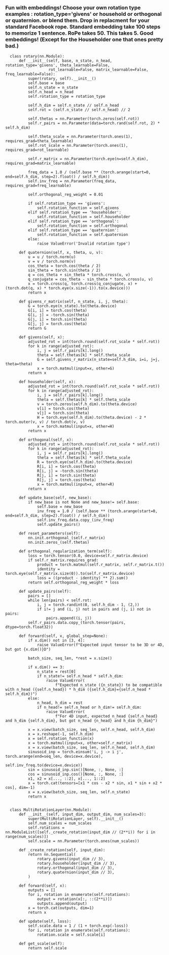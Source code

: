 ### Fun with embeddings!  Choose your own rotation type examples : rotation_type='givens'   or household or orthogonal or quaternion. or blend them. Drop in replacment for your standard Facebook rope. Standard embedding take 100 steps to memorize 1 sentence. RoPe takes 50. This takes 5. Good embeddings! (Except for the Householder one that ones pretty bad.)
      class rotary(nn.Module):
          def __init__(self, base, n_state, n_head, rotation_type='givens', theta_learnable=False,
                       rot_learnable=False, matrix_learnable=False, freq_learnable=False):
              super(rotary, self).__init__()
              self.base = base
              self.n_state = n_state
              self.n_head = n_head
              self.rotation_type = rotation_type
      
              self.h_dim = self.n_state // self.n_head
              self.rot = (self.n_state // self.n_head) // 2
      
              self.thetas = nn.Parameter(torch.zeros(self.rot))
              self.r_pairs = nn.Parameter(data=torch.rand(self.rot, 2) * self.h_dim)
      
              self.theta_scale = nn.Parameter(torch.ones(1), requires_grad=theta_learnable)
              self.rot_scale = nn.Parameter(torch.ones(1), requires_grad=rot_learnable)
      
              self.r_matrix = nn.Parameter(torch.eye(n=self.h_dim), requires_grad=matrix_learnable)
      
              freq_data = 1.0 / (self.base ** (torch.arange(start=0, end=self.h_dim, step=2).float() / self.h_dim))
              self.inv_freq = nn.Parameter(freq_data, requires_grad=freq_learnable)
      
              self.orthogonal_reg_weight = 0.01
      
              if self.rotation_type == 'givens':
                  self.rotation_function = self.givens
              elif self.rotation_type == 'householder':
                  self.rotation_function = self.householder
              elif self.rotation_type == 'orthogonal':
                  self.rotation_function = self.orthogonal
              elif self.rotation_type == 'quaternion':
                  self.rotation_function = self.quaternion
              else:
                  raise ValueError('Invalid rotation type')
      
          def quaternion(self, x, theta, u, v):
              u = u / torch.norm(u)
              v = v / torch.norm(v)
              cos_theta = torch.cos(theta / 2)
              sin_theta = torch.sin(theta / 2)
              q = cos_theta + sin_theta * torch.cross(u, v)
              q_conjugate = cos_theta - sin_theta * torch.cross(u, v)
              x = torch.cross(q, torch.cross(q_conjugate, x) + (torch.dot(q, x) * torch.eye(x.size(-1)).to(x.device)))
              return x
      
          def givens_r_matrix(self, n_state, i, j, theta):
              G = torch.eye(n_state).to(theta.device)
              G[i, i] = torch.cos(theta)
              G[i, j] = -torch.sin(theta)
              G[j, i] = torch.sin(theta)
              G[j, j] = torch.cos(theta)
              return G
      
          def givens(self, x):
              adjusted_rot = int(torch.round(self.rot_scale * self.rot))
              for k in range(adjusted_rot):
                  i, j = self.r_pairs[k].long()
                  theta = self.thetas[k] * self.theta_scale
                  G = self.givens_r_matrix(n_state=self.h_dim, i=i, j=j, theta=theta)
                  x = torch.matmul(input=x, other=G)
              return x
      
          def householder(self, x):
              adjusted_rot = int(torch.round(self.rot_scale * self.rot))
              for k in range(adjusted_rot):
                  i, j = self.r_pairs[k].long()
                  theta = self.thetas[k] * self.theta_scale
                  v = torch.zeros(self.h_dim).to(theta.device)
                  v[i] = torch.cos(theta)
                  v[j] = torch.sin(theta)
                  H = torch.eye(self.h_dim).to(theta.device) - 2 * torch.outer(v, v) / torch.dot(v, v)
                  x = torch.matmul(input=x, other=H)
              return x
      
          def orthogonal(self, x):
              adjusted_rot = int(torch.round(self.rot_scale * self.rot))
              for k in range(adjusted_rot):
                  i, j = self.r_pairs[k].long()
                  theta = self.thetas[k] * self.theta_scale
                  R = torch.eye(self.h_dim).to(theta.device)
                  R[i, i] = torch.cos(theta)
                  R[i, j] = -torch.sin(theta)
                  R[j, i] = torch.sin(theta)
                  R[j, j] = torch.cos(theta)
                  x = torch.matmul(input=x, other=R)
              return x
      
          def update_base(self, new_base):
              if new_base is not None and new_base!= self.base:
                  self.base = new_base
                  inv_freq = 1.0 / (self.base ** (torch.arange(start=0, end=self.h_dim, step=2).float() / self.h_dim))
                  self.inv_freq.data.copy_(inv_freq)
                  self.update_pairs()
      
          def reset_parameters(self):
              nn.init.orthogonal_(self.r_matrix)
              nn.init.zeros_(self.thetas)
      
          def orthogonal_regularization_term(self):
              loss = torch.tensor(0.0, device=self.r_matrix.device)
              if self.r_matrix.requires_grad:
                  product = torch.matmul(self.r_matrix, self.r_matrix.t())
                  identity = torch.eye(self.r_matrix.size(0)).to(self.r_matrix.device)
                  loss = ((product - identity) ** 2).sum()
              return self.orthogonal_reg_weight * loss
      
          def update_pairs(self):
              pairs = []
              while len(pairs) < self.rot:
                  i, j = torch.randint(0, self.h_dim - 1, (2,))
                  if i!= j and (i, j) not in pairs and (j, i) not in pairs:
                      pairs.append((i, j))
              self.r_pairs.data.copy_(torch.tensor(pairs, dtype=torch.float32))
      
          def forward(self, x, global_step=None):
              if x.dim() not in [3, 4]:
                  raise ValueError(f"Expected input tensor to be 3D or 4D, but got {x.dim()}D")
      
              batch_size, seq_len, *rest = x.size()
      
              if x.dim() == 3:
                  n_state = rest[0]
                  if n_state!= self.n_head * self.h_dim:
                      raise ValueError(
                          f"Expected n_state ({n_state}) to be compatible with n_head ({self.n_head}) * h_dim ({self.h_dim}={self.n_head * self.h_dim})")
              else:
                  n_head, h_dim = rest
                  if n_head!= self.n_head or h_dim!= self.h_dim:
                      raise ValueError(
                          f"For 4D input, expected n_head {self.n_head} and h_dim {self.h_dim}, but got n_head {n_head} and h_dim {h_dim}")
      
              x = x.view(batch_size, seq_len, self.n_head, self.h_dim)
              x = x.reshape(-1, self.h_dim)
              x = self.rotation_function(x)
              x = torch.matmul(input=x, other=self.r_matrix)
              x = x.view(batch_size, seq_len, self.n_head, self.h_dim)
              sinusoid_inp = torch.einsum('i, j -> i j', torch.arange(end=seq_len, device=x.device),
                                           self.inv_freq.to(device=x.device))
              sin = sinusoid_inp.sin()[None, :, None, :]
              cos = sinusoid_inp.cos()[None, :, None, :]
              x1, x2 = x[..., ::2], x[..., 1::2]
              x = torch.cat(tensors=[x1 * cos - x2 * sin, x1 * sin + x2 * cos], dim=-1)
              x = x.view(batch_size, seq_len, self.n_state)
              return x
          
      
      class MultiRotationLayer(nn.Module):
          def __init__(self, input_dim, output_dim, num_scales=3):
              super(MultiRotationLayer, self).__init__()
              self.num_scales = num_scales
              self.rotations = nn.ModuleList([self._create_rotation(input_dim // (2**i)) for i in range(num_scales)])
              self.scale = nn.Parameter(torch.ones(num_scales))
      
          def _create_rotation(self, input_dim):
              return nn.Sequential(
                  rotary.givens(input_dim // 3),
                  rotary.householder(input_dim // 3),
                  rotary.orthogonal(input_dim // 3),
                  rotary.quaternion(input_dim // 3),
              )
      
          def forward(self, x):
              outputs = []
              for i, rotation in enumerate(self.rotations):
                  output = rotation(x[:, ::(2**i)])
                  outputs.append(output)
              x = torch.cat(outputs, dim=1)
              return x
      
          def update(self, loss):
              self.scale.data = 1 / (1 + torch.exp(-loss))
              for i, rotation in enumerate(self.rotations):
                  rotation.scale = self.scale[i]
      
          def get_scale(self):
              return self.scale
